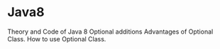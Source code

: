 # Java8
Theory and Code of Java 8 Optional additions
Advantages of Optional Class.
How to use Optional Class.
 
